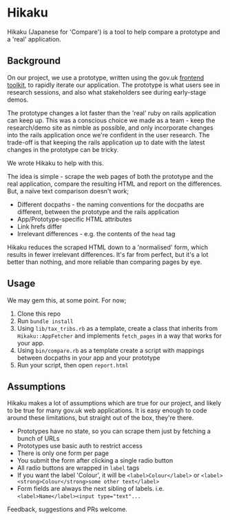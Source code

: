 # Hikaku

Hikaku (Japanese for 'Compare') is a tool to help compare a prototype and a 'real' application.

## Background

On our project, we use a prototype, written using the gov.uk [frontend toolkit][frontend_toolkit], to rapidly iterate our application. The prototype is what users see in research sessions, and also what stakeholders see during early-stage demos.

The prototype changes a lot faster than the 'real' ruby on rails application can keep up. This was a conscious choice we made as a team - keep the research/demo site as nimble as possible, and only incorporate changes into the rails application once we're confident in the user research.  The trade-off is that keeping the rails application up to date with the latest changes in the prototype can be tricky.

We wrote Hikaku to help with this.

The idea is simple - scrape the web pages of both the prototype and the real application, compare the resulting HTML and report on the differences. But, a naïve text comparison doesn't work;

* Different docpaths - the naming conventions for the docpaths are different, between the prototype and the rails application
* App/Prototype-specific HTML attributes
* Link hrefs differ
* Irrelevant differences - e.g. the contents of the `head` tag

Hikaku reduces the scraped HTML down to a 'normalised' form, which results in fewer irrelevant differences. It's far from perfect, but it's a lot better than nothing, and more reliable than comparing pages by eye.

## Usage

We may gem this, at some point. For now;

1. Clone this repo
1. Run `bundle install`
1. Using `lib/tax_tribs.rb` as a template, create a class that inherits from `Hikaku::AppFetcher` and implements `fetch_pages` in a way that works for your app.
1. Using `bin/compare.rb` as a template create a script with mappings between docpaths in your app and your prototype
1. Run your script, then open `report.html`

## Assumptions

Hikaku makes a lot of assumptions which are true for our project, and likely to be true for many gov.uk web applications. It is easy enough to code around these limitations, but straight out of the box, they're there.

* Prototypes have no state, so you can scrape them just by fetching a bunch of URLs
* Prototypes use basic auth to restrict access
* There is only one form per page
* You submit the form after clicking a single radio button
* All radio buttons are wrapped in `label` tags
* If you want the label 'Colour', it will be `<label>Colour</label>` or `<label><strong>Colour</strong>some other text</label>`
* Form fields are always the next sibling of labels. i.e. `<label>Name</label><input type="text"...`

Feedback, suggestions and PRs welcome.

[frontend_toolkit]: https://github.com/alphagov/govuk_frontend_toolkit

